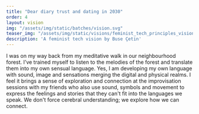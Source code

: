 ```yaml
---
title: "Dear diary trust and dating in 2030"
order: 4
layout: vision
img: "/assets/img/static/batches/vision.svg"
teaser_img: "/assets/img/static/visions/feminist_tech_principles_vision_4.jpg"
description: 'A feminist tech vision by Buse Çetin'
---
```


I was on my way back from my meditative walk in our neighbourhood forest. I’ve trained myself to listen to the melodies of the forest and translate them into my own sensual language. Yes, I am developing my own language with sound, image and sensations merging the digital and physical realms. I feel it brings a sense of exploration and connection at the improvisation sessions with my friends who also use sound, symbols and movement to express the feelings and stories that they can't fit into the languages we speak. We don't force cerebral understanding; we explore how we can connect.








